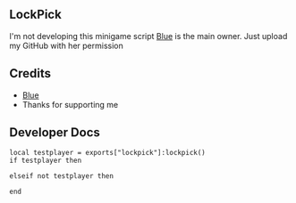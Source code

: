 ## LockPick

I'm not developing this minigame script [Blue](https://github.com/kamelzarandah) is the main owner. Just upload my GitHub with her permission



## Credits

- [Blue](https://github.com/kamelzarandah)
- Thanks for supporting me

## Developer Docs
```
local testplayer = exports["lockpick"]:lockpick()
if testplayer then 

elseif not testplayer then 

end
```
